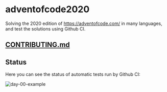 # adventofcode2020
Solving the 2020 edition of https://adventofcode.com/ in many languages, and test the solutions using Github CI.

## [CONTRIBUTING.md](./CONTRIBUTING.md)

## Status
Here you can see the status of automatic tests run by Github CI:

![day-00-example](https://github.com/Arxcis/adventofcode2020/workflows/day-00-example/badge.svg)
